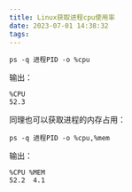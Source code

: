 ```yaml
---
title: Linux获取进程cpu使用率
date: 2023-07-01 14:38:32
tags:
---
```


```shell
ps -q 进程PID -o %cpu
```

输出：

```text
%CPU
52.3
```

同理也可以获取进程的内存占用：

```shell
ps -q 进程PID -o %cpu,%mem
```

输出：

```text
%CPU %MEM
52.2  4.1
```
